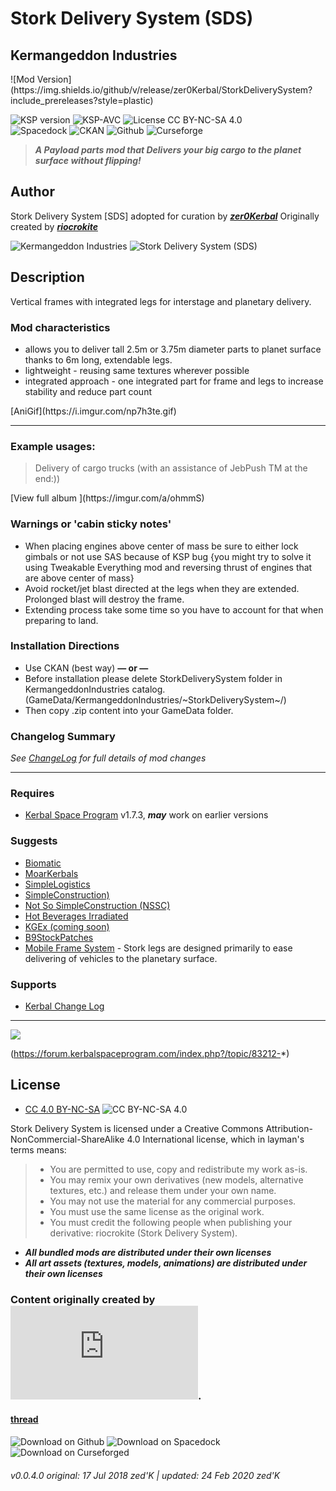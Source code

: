 <!-- Readme.md v1.2.0.0
Stork Delivery System (SDS)
created: 17 Jul 18
updated: 24 Feb 2020 -->

<!-- Download on SpaceDock here or Github here.
Also available on CKAN. -->
<!--center-->
# Stork Delivery System (SDS)
## Kermangeddon Industries<!--/center-->
<!--center-->![Mod Version](https://img.shields.io/github/v/release/zer0Kerbal/StorkDeliverySystem?include_prereleases?style=plastic)
![KSP version](https://img.shields.io/endpoint?url=https://raw.githubusercontent.com/zer0Kerbal/StorkDeliverySystem/master/json/ksp.json?style=plastic) ![KSP-AVC](https://img.shields.io/badge/KSP-AVC--supported-brightgreen.svg?style=plastic) ![License CC BY-NC-SA 4.0](https://img.shields.io/badge/license-CC%20BY--NC--SA%204.0-lightgrey?style=plastic)<br>
![Spacedock](https://img.shields.io/badge/SpaceDock-listed-blue.svg?style=plastic) ![CKAN](https://img.shields.io/badge/CKAN-Indexed-blue.svg?style=plastic) ![Github](https://img.shields.io/badge/Github-Indexed-blue.svg?style=plastic) ![Curseforge](https://img.shields.io/badge/CurseForge-listed-blue.svg?style=plastic)  <!--/center-->

> ***A Payload parts mod that Delivers your big cargo to the planet surface without flipping!*** 
## Author
Stork Delivery System [SDS] adopted for curation by ***[zer0Kerbal](https://forum.kerbalspaceprogram.com/index.php?/profile/190933-zer0kerbal/)*** Originally created by [***riocrokite***](https://forum.kerbalspaceprogram.com/index.php?/profile/129319-riocrokite/)

![Kermangeddon Industries](https://raw.githubusercontent.com/zer0Kerbal/StorkDeliverySystem/master/images/banner.png "banner")
![Stork Delivery System (SDS)](https://raw.githubusercontent.com/zer0Kerbal/StorkDeliverySystem/master/images/logo250x250.png "logo")

## Description
Vertical frames with integrated legs for interstage and planetary delivery.

### Mod characteristics
- allows you to deliver tall 2.5m or 3.75m diameter parts to planet surface thanks to 6m long, extendable legs.
- lightweight - reusing same textures wherever possible
- integrated approach - one integrated part for frame and legs to increase stability and reduce part count
<!--center-->[AniGif](https://i.imgur.com/np7h3te.gif)<!--/center-->
<hr>

### Example usages:
 > Delivery of cargo trucks (with an assistance of JebPush TM at the end:))

<!--center-->[View full album ](https://imgur.com/a/ohmmS)<!--/center-->

### Warnings or 'cabin sticky notes'
- When placing engines above center of mass be sure to either lock gimbals or not use SAS because of KSP bug {you might try to solve it using Tweakable Everything mod and reversing thrust of engines that are above center of mass}
- Avoid rocket/jet blast directed at the legs when they are extended. Prolonged blast will destroy the frame.
- Extending process take some time so you have to account for that when preparing to land.

### Installation Directions 
- Use CKAN (best way)
**— or —**
- Before installation please delete StorkDeliverySystem folder in KermangeddonIndustries catalog. (GameData/KermangeddonIndustries/~StorkDeliverySystem~/)
- Then copy .zip content into your GameData folder.

### Changelog Summary
*See [ChangeLog](https://github.com/zer0Kerbal/StorkDeliverySystem/blob/master/Changelog.md) for full details of mod changes*
<hr>

### Requires
- [Kerbal Space Program](https://kerbalspaceprogram.com) v1.7.3, ***may*** work on earlier versions

### Suggests
- [Biomatic](https://forum.kerbalspaceprogram.com/index.php?/topic/191426-*)
- [MoarKerbals](https://forum.kerbalspaceprogram.com/index.php?/topic/191525-*)
- [SimpleLogistics](https://forum.kerbalspaceprogram.com/index.php?/topic/191045-*/)
- [SimpleConstruction)](https://forum.kerbalspaceprogram.com/index.php?/topic/191424-ksp-*)
- [Not So SimpleConstruction (NSSC)](http://forum.kerbalspaceprogram.com/index.php?/topic/152309-*)
- [Hot Beverages Irradiated](https://github.com/zer0Kerbal/HotBeverageIrradiated)
- [KGEx (coming soon)](https://github.com/zer0Kerbal/)
- [B9StockPatches](https://forum.kerbalspaceprogram.com/index.php?/topic/190870-*)
- [Mobile Frame System](https://forum.kerbalspaceprogram.com/threads/107791-*) - Stork legs are designed primarily to ease delivering of vehicles to the planetary surface.

### Supports
- [Kerbal Change Log](https://forum.kerbalspaceprogram.com/index.php?/topic/179207-*)
<hr>
<a href="https://forum.kerbalspaceprogram.com/index.php?/topic/83212-"><img src="https://i.imgur.com/YdYfStN.jpg"/></a>


[](https://i.imgur.com/YdYfStN.jpg)(https://forum.kerbalspaceprogram.com/index.php?/topic/83212-*)

## License
- [CC 4.0 BY-NC-SA](https://creativecommons.org/licenses/by-nc-sa/4.0/) ![CC BY-NC-SA 4.0](https://licensebuttons.net/i/l/by-nc-sa/transparent/33/66/99/88x31.png "CC BY-NC-SA 4.0")<br>

Stork Delivery System is licensed under a Creative Commons Attribution-NonCommercial-ShareAlike 4.0 International license, which in layman's terms means:
> * You are permitted to use, copy and redistribute my work as-is.
> * You may remix your own derivatives (new models, alternative textures, etc.) and release them under your own name.
> * You may not use the material for any commercial purposes.
> * You must use the same license as the original work.
> * You must credit the following people when publishing your derivative: riocrokite (Stork Delivery System).

- ***All bundled mods are distributed under their own licenses***<br>
- ***All art assets (textures, models, animations) are distributed under their own licenses***<br>

### Content originally created by ![riocrokite](https://forum.kerbalspaceprogram.com/index.php?/profile/129319-riocrokite/).
#### [thread](https://forum.kerbalspaceprogram.com/index.php?/topic/97146-130-mobile-frame-system-mfs-*)

![Download on Github](https://i.imgur.com/RE4Ppr9.png) ![Download on Spacedock](https://i.imgur.com/m0a7tn2.png) ![Download on Curseforged](https://i.postimg.cc/RZNyB5vP/Download-On-Curse.png)
###### v0.0.4.0 original: 17 Jul 2018 zed'K | updated: 24 Feb 2020 zed'K
<!--
CC BY-NC-SA-4.0
zer0Kerbal-->

